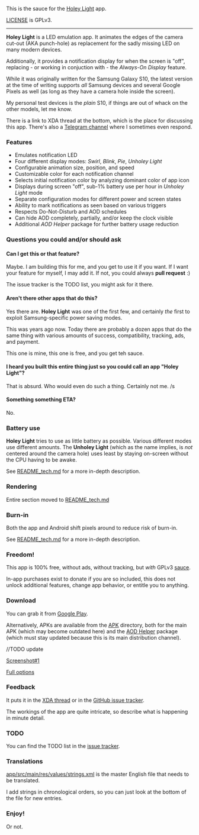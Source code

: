 This is the sauce for the [Holey Light](https://play.google.com/store/apps/details?id=eu.chainfire.holeylight) app.

[LICENSE](./LICENSE) is GPLv3.

---

**Holey Light** is a LED emulation app. It animates the edges of the
camera cut-out (AKA punch-hole) as replacement for the sadly missing
LED on many modern devices.

Additionally, it provides a notification display for when the screen is
"off", replacing - or working in conjuction with - the *Always-On Display*
feature.

While it was originally written for the Samsung Galaxy S10, the latest
version at the time of writing supports *all* Samsung devices and
several Google Pixels as well (as long as they have a camera hole inside
the screen).

My personal test devices is the *plain* S10, if things are out of
whack on the other models, let me know.

There is a link to XDA thread at the bottom, which is the place for
discussing this app. There's also a [Telegram channel](https://t.me/joinchat/I8HshhIHzwrJalUJ)
where I sometimes even respond.

### Features

- Emulates notification LED
- Four different display modes: *Swirl*, *Blink*, *Pie*, *Unholey Light*
- Configurable animation size, position, and speed
- Customizable color for each notification channel
- Selects initial notification color by analyzing dominant color of app icon
- Displays during screen "off", sub-1% battery use per hour in *Unholey Light* mode
- Separate configuration modes for different power and screen states
- Ability to mark notifications as seen based on various triggers
- Respects Do-Not-Disturb and AOD schedules
- Can hide AOD completely, partially, and/or keep the clock visible
- Additional *AOD Helper* package for further battery usage reduction

### Questions you could and/or should ask

#### Can I get this or that feature?

Maybe. I am building this for me, and you get to use it if you want.
If I want your feature for myself, I may add it. If not, you could
always **pull request** :)

The issue tracker is the TODO list, you might ask for it there.

#### Aren't there other apps that do this?

Yes there are. **Holey Light** was one of the first few, and certainly
*the* first to exploit Samsung-specific power saving modes.

This was years ago now. Today there are probably a dozen apps that do
the same thing with various amounts of success, compatibility, tracking,
ads, and payment.

This one is mine, this one is free, and you get teh sauce.

#### I heard you built this entire thing just so you could call an app "Holey Light"?

That is absurd. Who would even do such a thing. Certainly not me. /s 

#### Something something ETA?

No.

### Battery use

**Holey Light** tries to use as little battery as possible. Various
different modes use different amounts. The **Unholey Light** (which
as the name implies, is *not* centered around the camera hole) uses
least by staying on-screen without the CPU having to be awake.

See [README_tech.md](./README_tech.md) for a more in-depth description.

### Rendering

Entire section moved to [README_tech.md](./README_tech.md)

### Burn-in

Both the app and Android shift pixels around to reduce risk of burn-in.

See [README_tech.md](./README_tech.md) for a more in-depth description.

### Freedom!

This app is 100% free, without ads, without tracking, but *with* GPLv3 [sauce](https://github.com/Chainfire/HoleyLight).

In-app purchases exist to donate if you are so included, this does not unlock additional features, change app behavior, or entitle you to anything.

### Download

You can grab it from [Google Play](https://play.google.com/store/apps/details?id=eu.chainfire.holeylight).

Alternatively, APKs are available from the [APK](./apk) directory, both
for the main APK (which may become outdated here) and the [AOD Helper](./apk/AODHelper.md)
package (which must stay updated because this is its main distribution
channel).


//TODO update

[Screenshot#1](https://lh3.googleusercontent.com/jzDVR2wFkO8rd9dgEP_Pg6PKo5EjlL-O8fjLR5Widw5b-M5sxBujj_gh8QEBcaxMfBk)

[Full options](./graphics/play/full_options.jpg)

### Feedback

It puts it in the [XDA thread](https://forum.xda-developers.com/galaxy-s10/themes/app-holey-light-t3917675) or in the [GitHub issue tracker](https://github.com/Chainfire/HoleyLight/issues).

The workings of the app are quite intricate, so describe what is happening in minute detail.

### TODO

You can find the TODO list in the [issue tracker](https://github.com/Chainfire/HoleyLight/issues?utf8=%E2%9C%93&q=is%3Aissue).

### Translations

[app/src/main/res/values/strings.xml](./app/src/main/res/values/strings.xml) is the master English file that needs to be translated.

I add strings in chronological orders, so you can just look at the bottom of the file for new entries.

### Enjoy!
Or not.
